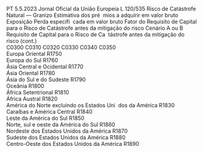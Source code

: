 PT  5.5.2023 Jornal Oficial da União Europeia L 120/535
 Risco de Catástrofe Natural — Granizo  Estimativa dos pré ­
mios a adquirir em 
valor bruto  Exposição  Perda especifi ­
cada em valor 
bruto  Fator do Requisito 
de Capital para o 
Risco de Catástrofe 
antes da mitigação 
do risco  Cenário A ou 
B Requisito de Capital 
para o Risco de Ca ­
tástrofe antes da 
mitigação do risco  (cont.)  
C0300  C0310  C0320  C0330  C0340  C0350  
Europa Oriental  R1750  
Europa do Sul  R1760  
Ásia Central e Ocidental  R1770  
Ásia Oriental  R1780  
Ásia do Sul e do Sudeste  R1790  
Oceânia  R1800  
África Setentrional  R1810  
África Austral  R1820  
América do Norte excluindo os Estados Uni ­
dos da América  R1830  
Caraíbas e América Central  R1840  
Leste da América do Sul  R1850  
Norte, sul e oeste da América do Sul  R1860  
Nordeste dos Estados Unidos da América  R1870  
Sudeste dos Estados Unidos da América  R1880  
Centro-Oeste dos Estados Unidos da América  R1890